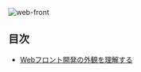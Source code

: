 ![web-front](https://user-images.githubusercontent.com/32632542/180588622-639a7ff0-e215-4486-b88a-d413497795ee.jpg)


## 目次

- [Webフロント開発の外観を理解する](https://github.com/K-Sato1995/li-study-group/blob/master/lecture1/index.md)